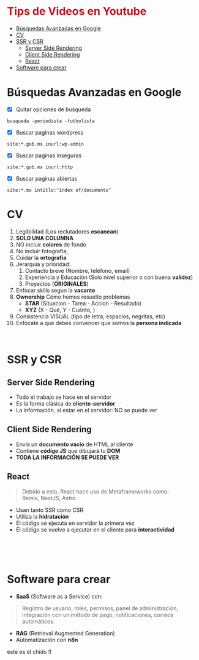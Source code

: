 <h1 style="color:#c1121f">Tips de Videos en Youtube</h1>

- [Búsquedas Avanzadas en Google](#búsquedas-avanzadas-en-google)
- [CV](#cv)
- [SSR y CSR](#ssr-y-csr)
  - [Server Side Rendering](#server-side-rendering)
  - [Client Side Rendering](#client-side-rendering)
  - [React](#react)
- [Software para crear](#software-para-crear)


# Búsquedas Avanzadas en Google

- [x] Quitar opciones de busqueda

```busqueda -periodista -futbolista ```

- [x] Buscar paginas wordpress

```site:*.gob.mx inurl:wp-admin```

- [x] Buscar paginas inseguras

```site:*.gob.mx inurl:http```

- [x] Buscar paginas abiertas

```site:*.mx intitle:"index of/documents"```


# CV

1. Legibilidad (Los reclutadores __escanean__)
2. __SOLO UNA COLUMNA__
3. NO incluir __colores__ de fondo
4. No incluir fotografía, 
5. Cuidar la __ortografía__
6. Jerarquía y prioridad: 
    1. Contacto breve (Nombre, teléfono, email)
    2. Experiencia y Educación (Solo nivel superior o con buena __validez__)
    3. Proyectos (__ORIGINALES__)
7. Enfocar skills segun la __vacante__
8. __Ownership__ Cómo hemos resuelto problemas
    * __STAR__ (Situacion - Tarea - Accion - Resultado)
    * __XYZ__ (X - Qué, Y - Cuánto, )
9. Consistencia VISUAL (tipo de letra, espacios, negritas, etc)
10. Enfócate a que debes convencer que somos la __persona indicada__

<br/>

# SSR y CSR

## Server Side Rendering

* Todo el trabajo se hace en el servidor
* Es la forma clásica de __cliente-servidor__
* La información, al estar en el servidor: NO se puede ver

## Client Side Rendering

* Envía un __documento vacío__ de HTML al cliente
* Contiene __código JS__ que dibujará tu __DOM__ 
* __TODA LA INFORMACIÓN SE PUEDE VER__

## React

> Debido a esto, React hace uso de Metaframeworks como: <br/>
> Remix, NextJS, Astro

* Usan tanto SSR como CSR
* Utiliza la __hidratación__
* El código se ejecuta en servidor la primera vez
* El código se vuelve a ejecutar en el cliente para __interactividad__

<br/>
<br/>
<br/>

# Software para crear

* __SaaS__ (Software as a Service) con: 
> Registro de usuario, roles, permisos, panel de administración,
> integración con un método de pago, notificaciones, correos automáticos.
* __RAG__ (Retrieval Augmented Generation)
* Automatización con __n8n__

este es el chido !!


















































































































 
























``` ```
``` ```
``` ```
``` ```
``` ```
``` ```
``` ```
``` ```































